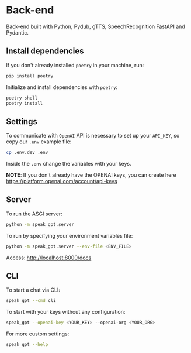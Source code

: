 # Back-end
Back-end built with Python, Pydub, gTTS, SpeechRecognition FastAPI and Pydantic.

## Install dependencies
If you don't already installed `poetry` in your machine, run:
```bash
pip install poetry
```

Initialize and install dependencies with `poetry`:
```bash
poetry shell
poetry install
```

## Settings
To communicate with `OpenAI` API is necessary to set up your `API_KEY`, so copy our `.env` example file:
```bash
cp .env.dev .env
```

Inside the `.env` change the variables with your keys.  

**NOTE**: If you don't already have the OPENAI keys, you can create here https://platform.openai.com/account/api-keys

## Server
To run the ASGI server:
```bash
python -m speak_gpt.server
```

To run by specifying your environment variables file:
```bash
python -m speak_gpt.server --env-file <ENV_FILE>
```


Access: [http://localhost:8000/docs](http://localhost:8000/docs)

## CLI
To start a chat via CLI:
```bash
speak_gpt --cmd cli
```

To start with your keys without any configuration:
```bash
speak_gpt --openai-key <YOUR_KEY> --openai-org <YOUR_ORG>
```

For more custom settings:
```bash
speak_gpt --help
```
